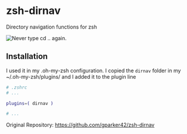 # zsh-dirnav
Directory navigation functions for zsh

![Never type `cd ..` again.](https://github.com/gparker42/zsh-dirnav/blob/master/dirnav.gif)

## Installation
I used it in my .oh-my-zsh configuration.
I copied the `dirnav` folder in my ~/.oh-my-zsh/plugins/ and I added it to the plugin line
```bash
# .zshrc
# ...

plugins=( dirnav )

# ...
```

Original Repository: https://github.com/gparker42/zsh-dirnav
